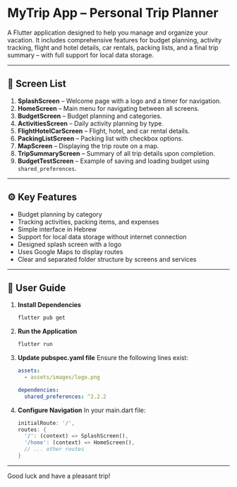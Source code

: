 # MyTrip App – Personal Trip Planner

A Flutter application designed to help you manage and organize your vacation. It includes comprehensive features for budget planning, activity tracking, flight and hotel details, car rentals, packing lists, and a final trip summary – with full support for local data storage.

---

## 🧭 Screen List

1.  **SplashScreen** – Welcome page with a logo and a timer for navigation.
2.  **HomeScreen** – Main menu for navigating between all screens.
3.  **BudgetScreen** – Budget planning and categories.
4.  **ActivitiesScreen** – Daily activity planning by type.
5.  **FlightHotelCarScreen** – Flight, hotel, and car rental details.
6.  **PackingListScreen** – Packing list with checkbox options.
7.  **MapScreen** – Displaying the trip route on a map.
8.  **TripSummaryScreen** – Summary of all trip details upon completion.
9.  **BudgetTestScreen** – Example of saving and loading budget using `shared_preferences`.

---

## ⚙️ Key Features

-   Budget planning by category
-   Tracking activities, packing items, and expenses
-   Simple interface in Hebrew
-   Support for local data storage without internet connection
-   Designed splash screen with a logo
-   Uses Google Maps to display routes
-   Clear and separated folder structure by screens and services

---

## 🧰 User Guide

1.  **Install Dependencies**
    ```bash
    flutter pub get
    ```

2.  **Run the Application**
    ```bash
    flutter run
    ```

3.  **Update pubspec.yaml file**
    Ensure the following lines exist:
    ```yaml
    assets:
      - assets/images/logo.png

    dependencies:
      shared_preferences: ^2.2.2
    ```

4.  **Configure Navigation**
    In your main.dart file:
    ```dart
    initialRoute: '/',
    routes: {
      '/': (context) => SplashScreen(),
      '/home': (context) => HomeScreen(),
      // ... other routes
    }
    ```

---

Good luck and have a pleasant trip!